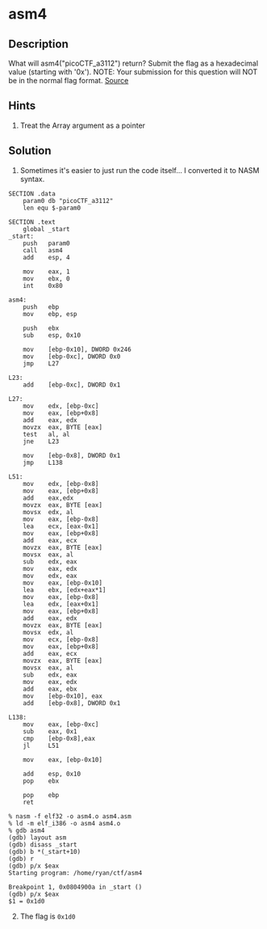 # asm4
## Description
What will asm4("picoCTF_a3112") return? Submit the flag as a hexadecimal value (starting with '0x'). NOTE: Your submission for this question will NOT be in the normal flag format. [Source](asm4.asm)
## Hints
1. Treat the Array argument as a pointer
## Solution
1. Sometimes it's easier to just run the code itself... I converted it to NASM syntax.
```assembly
SECTION .data
    param0 db "picoCTF_a3112"
    len equ $-param0

SECTION .text
    global _start
_start:
    push   param0
    call   asm4
    add    esp, 4

    mov    eax, 1
    mov    ebx, 0
    int    0x80

asm4:
    push   ebp
    mov    ebp, esp

    push   ebx
    sub    esp, 0x10

    mov    [ebp-0x10], DWORD 0x246
    mov    [ebp-0xc], DWORD 0x0
    jmp    L27

L23:
    add    [ebp-0xc], DWORD 0x1

L27:
    mov    edx, [ebp-0xc]
    mov    eax, [ebp+0x8]
    add    eax, edx
    movzx  eax, BYTE [eax]
    test   al, al
    jne    L23

    mov    [ebp-0x8], DWORD 0x1
    jmp    L138

L51:
    mov    edx, [ebp-0x8]
    mov    eax, [ebp+0x8]
    add    eax,edx
    movzx  eax, BYTE [eax]
    movsx  edx, al
    mov    eax, [ebp-0x8]
    lea    ecx, [eax-0x1]
    mov    eax, [ebp+0x8]
    add    eax, ecx
    movzx  eax, BYTE [eax]
    movsx  eax, al
    sub    edx, eax
    mov    eax, edx
    mov    edx, eax
    mov    eax, [ebp-0x10]
    lea    ebx, [edx+eax*1]
    mov    eax, [ebp-0x8]
    lea    edx, [eax+0x1]
    mov    eax, [ebp+0x8]
    add    eax, edx
    movzx  eax, BYTE [eax]
    movsx  edx, al
    mov    ecx, [ebp-0x8]
    mov    eax, [ebp+0x8]
    add    eax, ecx
    movzx  eax, BYTE [eax]
    movsx  eax, al
    sub    edx, eax
    mov    eax, edx
    add    eax, ebx
    mov    [ebp-0x10], eax
    add    [ebp-0x8], DWORD 0x1

L138:
    mov    eax, [ebp-0xc]
    sub    eax, 0x1
    cmp    [ebp-0x8],eax
    jl     L51
    
    mov    eax, [ebp-0x10]

    add    esp, 0x10
    pop    ebx

    pop    ebp
    ret
```
```console
% nasm -f elf32 -o asm4.o asm4.asm
% ld -m elf_i386 -o asm4 asm4.o
% gdb asm4
(gdb) layout asm
(gdb) disass _start
(gdb) b *(_start+10)
(gdb) r
(gdb) p/x $eax
Starting program: /home/ryan/ctf/asm4

Breakpoint 1, 0x0804900a in _start ()
(gdb) p/x $eax
$1 = 0x1d0
```
2. The flag is `0x1d0`

